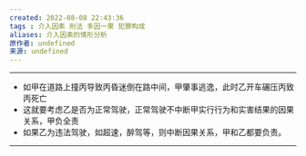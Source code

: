 ```yaml
---
created: 2022-08-08 22:43:36
tags : 介入因素 刑法 多因一果 犯罪构成
aliases: 介入因素的情形分析
原作者: undefined
来源: undefined
---
```

---
* 如甲在道路上撞丙导致丙昏迷倒在路中间，甲肇事逃逸，此时乙开车碾压丙致丙死亡
* 这就要考虑乙是否为正常驾驶，正常驾驶不中断甲实行行为和实害结果的因果关系，甲负全责
* 如果乙为违法驾驶，如超速，醉驾等，则中断因果关系，甲和乙都要负责。

---

